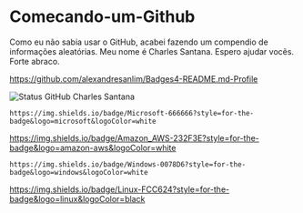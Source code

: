 # Comecando-um-Github
Como eu não sabia usar o GitHub, acabei fazendo um compendio de informações aleatórias. 
Meu nome é Charles Santana. Espero ajudar vocẽs. 
Forte abraco.

https://github.com/alexandresanlim/Badges4-README.md-Profile

![Status GitHub Charles Santana](https://WebMail-RoundCube.vercel.app/api?username=charlessantana&show_icons=true&theme=radical)

	https://img.shields.io/badge/Microsoft-666666?style=for-the-badge&logo=microsoft&logoColor=white

https://img.shields.io/badge/Amazon_AWS-232F3E?style=for-the-badge&logo=amazon-aws&logoColor=white

	https://img.shields.io/badge/Windows-0078D6?style=for-the-badge&logo=windows&logoColor=white
  
  https://img.shields.io/badge/Linux-FCC624?style=for-the-badge&logo=linux&logoColor=black
